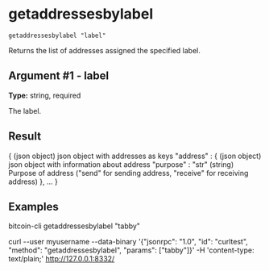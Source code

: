 # getaddressesbylabel

`getaddressesbylabel "label"`

Returns the list of addresses assigned the specified label.

## Argument #1 - label

**Type:** string, required

The label.

## Result

{                         (json object) json object with addresses as keys
  "address" : {           (json object) json object with information about address
    "purpose" : "str"     (string) Purpose of address ("send" for sending address, "receive" for receiving address)
  },
  ...
}

## Examples

bitcoin-cli getaddressesbylabel "tabby"

curl --user myusername --data-binary '{"jsonrpc": "1.0", "id": "curltest", "method": "getaddressesbylabel", "params": ["tabby"]}' -H 'content-type: text/plain;' http://127.0.0.1:8332/
